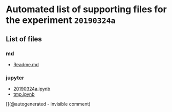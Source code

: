 # Automated list of supporting files for the __experiment `20190324a`__

## List of files

### md

* [Readme.md](/matty/20190324a/Readme.md)


### jupyter

* [20190324a.ipynb](/matty/20190324a/20190324a.ipynb)
* [tmp.ipynb](/tmp.ipynb)


[](@autogenerated - invisible comment)